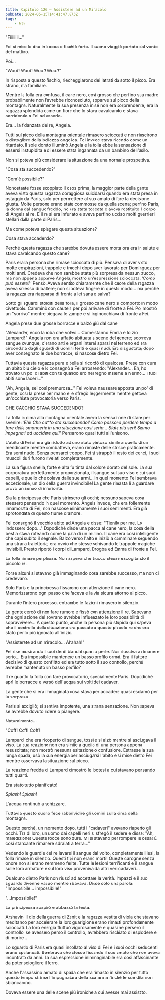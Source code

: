 ```yaml
---
title: Capitolo 126 – Assistere ad un Miracolo
pubDate: 2024-05-15T14:41:47.873Z
tags:
    - htk
---
```



"Fiiiiiiii..."

Fei si mise le dita in bocca e fischiò forte. Il suono viaggiò portato dal vento del mattino.

Poi...

"Woof! Woof! Woof! Woof!"

In risposta a questo fischio, riecheggiarono dei latrati da sotto il picco. Era strano, ma familiare.

Mentre la folla era confusa, il cane nero, così grosso che perfino sua madre probabilmente non l'avrebbe riconosciuto, apparve sul picco della montagna. Naturalmente la sua presenza in sé non era sorprendente, era la ragazza splendida come un fiore che lo stava cavalcando e stava sorridendo a Fei ad esserlo.

Era... la fidanzata del re, Angela.

Tutti sul picco della montagna orientale rimasero scioccati e non riuscirono a distogliere dalla bellezza angelica. Fei invece stava ridendo come un ritardato. Il sole dorato illuminò Angela e la folla ebbe la sensazione di essersi instupidita e di essere stata ingannata da un bambino dell'asilo.

Non si poteva più considerare la situazione da una normale prospettiva.

"Cosa sta succedendo?"

"Com'è possibile?"

Nonostante fosse scoppiato il caos prima, la maggior parte della gente aveva visto questa ragazza coraggiosa suicidarsi quando era stata presa in ostaggio da Paris, solo per permettere al suo amato di fare la decisione giusta. Molte persone erano state commosse da quella scena; perfino Paris, la donna dal sangue freddo, ne era stata toccata e aveva restituito il corpo di Angela al re. E il re si era infuriato e aveva perfino ucciso molti guerrieri stellari dalla parte di Paris...

Ma come poteva spiegare questa situazione?

Cosa stava accadendo?

Perché questa ragazza che sarebbe dovuta essere morta ora era in salute e stava cavalcando questo cane?

Paris era la persona che rimase scioccata di più. Pensava di aver visto molte cospirazioni, trappole e trucchi dopo aver lavorato per Dominguez per molti anni. Credeva che non sarebbe stata più sorpresa da nessun trucco, ma non appena apparve Angela, mostrò un'espressione scioccata. <em>'Come può essere?'</em> Pensò. Aveva sentito chiaramente che il cuore della ragazza aveva smesso di battere; non si poteva fingere in questo modo... ma perché la ragazza era riapparsa di fronte a lei sana e salva?

Sotto gli sguardi storditi della folla, il grosso cane nero si comportò in modo civettuolo. Camminò con cautela per poi arrivare di fronte a Fei. Poi mostrò un "sorriso" mentre piegava le zampe e si inginocchiava di fronte a Fei.

Angela prese due grosse borracce e balzò giù dal cane.

"Alexander, ecco la roba che volevi... Come stanno Emma e lo zio Lampard?" Angela non era affatto abituata a scene del genere; scorreva sangue ovunque, c'erano arti e organi interni sparsi nel terreno ed era circondata dagli sguardi di uomini feriti e quasi nudi. Era disgustata; dopo aver consegnato le due borracce, si nascose dietro Fei.

Tuttavia questa ragazza pura e bella si ricordò di qualcosa. Prese con cura un abito blu cielo e lo consegnò a Fei arrossendo: "Alexander... Eh, ho trovato un po' di abiti con te quando ero nel regno insieme a Nerino... i tuoi abiti sono laceri..."

"Ah, Angela, sei così premurosa..." Fei voleva nauseare apposta un po' di gente, così la prese per mano e le sfregò leggermente mentre gettava un'occhiata provocatoria verso Paris.

CHE CACCHIO STAVA SUCCEDENDO?

La folla in cima alla montagna orientale aveva la sensazione di stare per svenire: <em>'Ehi! Che ca**o sta succedendo? Come possono perdere tempo a fare delle smancerie in una situazione così seria... Siate più seri! Siamo impegnati ad uccidere qui!'</em> Pensarono quasi tutti all'unisono.

L'abito di Fei si era già ridotto ad uno stato pietoso simile a quello di un mendicante mentre combatteva, erano rimaste delle strisce praticamente. Era semi nudo. Senza pensarci troppo, Fei si strappò il resto dei cenci, i suoi muscoli duri furono rivelati completamente.

La sua figura snella, forte e alta fu tinta dal colore dorato del sole. La sua corporatura perfettamente proporzionata, il sangue sul suo viso e sui suoi capelli, e quello che colava dalle sue armi... In quel momento Fei sembrava eccezionale, un dio della guerra invincibile! La gente rimasta lì a guardare provò un senso di inferiorità.

Sia la principessa che Paris strinsero gli occhi; nessuno sapeva cosa stessero pensando in quel momento. Angela invece, che era follemente innamorata di Fei, non nascose minimamente i suoi sentimenti. Era già sprofondata di questo fiume d'amore.

Fei consegnò il vecchio abito ad Angela e disse: "Tienilo per me. Lo indosserò dopo..." Dopodiché diede una pacca al cane nero, la cosa della bestia stava roteando come la pala di un mulino. Il cane era così intelligente che capì subito il segnale. Balzò verso l'alto e iniziò a camminare seguendo una strana traiettoria; era ovvio che stesse schivando le trappole magiche invisibili. Presto riportò i corpi di Lampard, Drogba ed Emma di fronte a Fei.

La folla rimase perplessa. Non sapeva che trucco stesse escogitando il piccolo re.

Forse alcuni si stavano già immaginando cosa sarebbe successo, ma non ci credevano.

Solo Paris e la principessa fissarono con attenzione il cane nero. Memorizzarono ogni passo che faceva e la via sicura attorno al picco.

Durante l'intero processo. entrambe le fazioni rimasero in silenzio.

La gente cercò di non fare rumore e fissò con attenzione il re. Sapevano che ogni azione del sovrano avrebbe influenzato le loro possibilità di sopravvivere... A questo punto, anche la persona più stupida qui sapeva che il controllo della situazione era passato a questo piccolo re che era stato per lo più ignorato all'inizio.

"Assisterete ad un miracolo... Ahahah!"

Fei rise mostrando i suoi denti bianchi quanto perle. Non riusciva a rimanere serio... Era impossibile mantenere un basso profilo ormai. Era il fattore decisivo di questo conflitto ed era tutto sotto il suo controllo, perché avrebbe mantenuto un basso profilo?

Il re guardò la folla con fare provocatorio, specialmente Paris. Dopodiché aprì le borracce e versò dell'acqua sui volti dei cadaveri.

La gente che si era immaginata cosa stava per accadere quasi esclamò per la sorpresa.

Paris si accigliò; si sentiva impotente, una strana sensazione. Non sapeva se avrebbe dovuto ridere o piangere.

Naturalmente...

"Coff! Coff! Coff!</em>

Lampard, che era ricoperto di sangue, tossì e si alzò mentre si asciugava il viso. La sua reazione non era simile a quello di una persona appena resuscitata; non mostrò nessuna esitazione o confusione. Estrasse la sua lunga spada, usò la sua energia per asciugarsi l'abito e si mise dietro Fei mentre osservava la situazione sul picco.

La reazione fredda di Lampard dimostrò le ipotesi a cui stavano pensando tutti quanti.

Era stato tutto pianificato!

<em>Splash! Splash!</em>

L'acqua continuò a schizzare.

Tuttavia questo suono fece rabbrividire gli uomini sulla cima della montagna.

Questo perché, un momento dopo, tutti i "cadaveri" avevano riaperto gli occhi. Tra di loro, un uomo dai capelli neri si sfregò il sedere e disse: "Ah, maledizione! Queste rocce sono dure. Mi si stavano per rompere le ossa! È così stancante rimanere sdraiati a terra..."

Vedendo le guardie del re lavarsi il sangue dal volto, completamente illesi, la folla rimase in silenzio. Questi tipi non erano morti! Queste carogne senza onore non si erano nemmeno ferite. Tutte le lesioni terrificanti e il sangue sulle loro armature e sul loro viso proveniva da altri veri cadaveri...

Qualcuno dietro Paris non riuscì ad accettare la verità. Impazzì e il suo sguardo divenne vacuo mentre sbavava. Disse solo una parola: "Impossibile... impossibile!"

"...Impossibile!"

La principessa sospirò e abbassò la testa.

Arshavin, il dio della guerra di Zenit e la ragazza vestita di viola che stavano meditando per accelerare la loro guarigione erano rimasti profondamente scioccati. La loro energia fluttuò vigorosamente e quasi ne persero il controllo; se avessero perso il controllo, avrebbero rischiato di esplodere e di morire...

Lo sguardo di Paris era quasi incollato al viso di Fei e i suoi occhi seducenti erano spalancati. Sembrava che stesse fissando il suo amato che non aveva incontrato da anni. La sua espressione inimmaginabile era così affascinante da poter sciogliere il ferro.

Anche l'assassino armato di spada che era rimasto in silenzio per tutto questo tempo strinse l'impugnatura della sua arma finché le sue dita non sbiancarono.

Doveva essere una delle scene più ironiche a cui avesse mai assistito.
